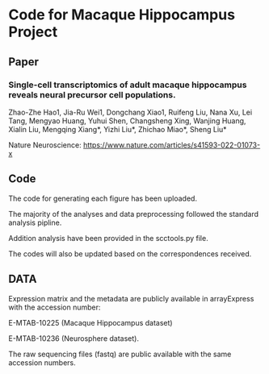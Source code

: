 # Code for Macaque Hippocampus Project

## Paper
### Single-cell transcriptomics of adult macaque hippocampus reveals neural precursor cell populations.
Zhao-Zhe Hao1, Jia-Ru Wei1, Dongchang Xiao1, Ruifeng Liu, Nana Xu, Lei Tang, Mengyao Huang, Yuhui Shen, Changsheng Xing, Wanjing Huang, Xialin Liu, Mengqing Xiang*, Yizhi Liu*, Zhichao Miao*, Sheng Liu* 

Nature Neuroscience: https://www.nature.com/articles/s41593-022-01073-x

## Code
The code for generating each figure has been uploaded.

The majority of the analyses and data preprocessing followed the standard analysis pipline.

Addition analysis have been provided in the scctools.py file.

The codes will also be updated based on the correspondences received.

## DATA
Expression matrix and the metadata are publicly available in arrayExpress with the accession number:

E-MTAB-10225 (Macaque Hippocampus dataset) 

E-MTAB-10236 (Neurosphere dataset).

The raw sequencing files (fastq) are public available with the same accession numbers.
